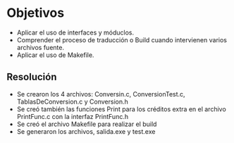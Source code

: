 # Objetivos 

* Aplicar el uso de interfaces y móduclos.
* Comprender el proceso de traducción o Build cuando intervienen varios archivos fuente.
* Aplicar el uso de Makefile.

## Resolución

* Se crearon los 4 archivos: Conversin.c, ConversionTest.c, TablasDeConversion.c y Conversion.h
* Se creó también las funciones Print para los créditos extra en el archivo PrintFunc.c con la interfaz PrintFunc.h
* Se creó el archivo Makefile para realizar el build
* Se generaron los archivos, salida.exe y test.exe

